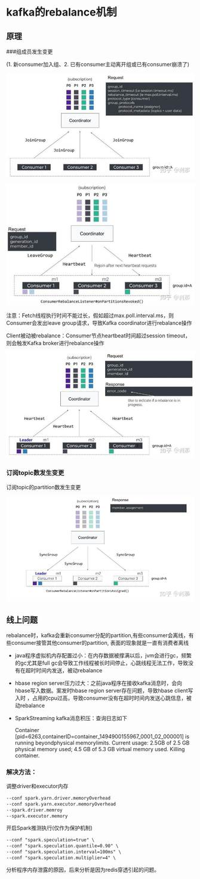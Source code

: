 # kafka的rebalance机制

## 原理

###组成员发生变更

(1. 新consumer加入组、2. 已有consumer主动离开组或已有consumer崩溃了)

![](Images/22.jpeg)

![](Images/23.jpeg)

注意：Fetch线程执行时间不能过长，假如超过max.poll.interval.ms，则Consumer会发出leave group请求，导致Kafka coordinator进行rebalance操作

Client被动被rebalance：Consumer节点heartbeat时间超过session timeout，则会触发Kafka broker进行rebalance操作

![](Images/24.jpeg)

### 订阅topic数发生变更

订阅topic的partition数发生变更

![](Images/25.jpeg)


## 线上问题

rebalance时，kafka会重新consumer分配的partition,有些consumer会离线，有些consumer接管其他consumer的partition, 表面的现象就是一直有消费者离线

* java程序虚拟机内存配置过小：在内存数据被撑满以后，jvm会进行gc，频繁的gc尤其是full gc会导致工作线程被长时间停止，心跳线程无法工作，导致没有在超时时间内发送，被动rebalance
* hbase region server压力过大：之前java程序在接收kafka消息时，会向hbase写入数据。案发时hbase region server存在问题，导致hbase client写入时 ，占用的cpu过高，导致consumer没有在超时时间内发送心跳信息，被动rebalance
* SparkStreaming kafka消息积压：查询日志如下

	Container [pid=6263,containerID=container_1494900155967_0001_02_000001] is running beyondphysical memorylimits. Current usage: 2.5GB of 2.5 GB physical memory used; 4.5 GB of 5.3 GB virtual memory used. Killing container.  
	
### 解决方法：

调整driver和executor内存

	--conf spark.yarn.driver.memoryOverhead
	--conf spark.yarn.executor.memoryOverhead
	--spark.driver.memroy
	--spark.executor.memory

开启Spark推测执行(仅作为保护机制)

	--conf "spark.speculation=true" \
	--conf "spark.speculation.quantile=0.90" \
	--conf "spark.speculation.interval=100ms" \
	--conf "spark.speculation.multiplier=4" \

分析程序内存泄露的原因，后来分析是因为redis穿透引起的问题。
